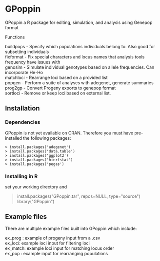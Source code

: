 # GPoppin
GPoppin a R package for editing, simulation, and analysis using Genepop format

Functions

buildpops - Specify which populations individuals belong to. Also good for subsetting individuals  
fixformat - Fix special characters and locus names that analysis tools frequency have issues with  
genosim - Simulate individual genotypes based on allele frequencies. Can incorporate He-Ho   
matchloci - Rearrange loci based on a provided list  
popgen - Perform a suite of analyses with adegenet, generate summaries  
prog2gp - Convert Progeny exports to genepop format  
sortloci - Remove or keep loci based on external list.  

## Installation

### Dependencies
GPoppin is not yet available on CRAN. Therefore you must have pre-installed the following packages:
    
    > install.packages('adegenet') 
    > install.packages('data.table')  
    > install.packages('ggplot2')  
    > install.packages('hierfstat')  
    > install.packages('pegas')  

### Installing in R
set your working directory and 

> install.packages("GPoppin.tar", repos=NULL, type="source")   
> library("GPoppin")

## Example files 

There are multiple example files built into GPoppin which include:

ex_prog : example of progeny input from a .csv  
ex_loci: example loci input for filtering loci  
ex_match: example loci input for matching locus order  
ex_pop : example input for rearranging populations  
